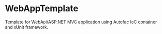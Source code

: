 # WebAppTemplate
Template for WebApi/ASP.NET MVC application using Autofac IoC container and xUnit framework.
